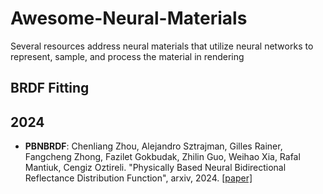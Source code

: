 # Awesome-Neural-Materials
Several resources address neural materials that utilize neural networks to represent, sample, and process the material in rendering

## BRDF Fitting

## 2024

- **PBNBRDF**: Chenliang Zhou, Alejandro Sztrajman, Gilles Rainer, Fangcheng Zhong, Fazilet Gokbudak, Zhilin Guo, Weihao Xia, Rafal Mantiuk, Cengiz Oztireli. "Physically Based Neural Bidirectional Reflectance Distribution Function", arxiv, 2024. [[paper]](https://arxiv.org/abs/2411.02347)


